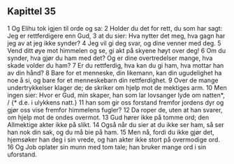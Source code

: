## Kapittel 35

1 Og Elihu tok igjen til orde og sa:
2 Holder du det for rett, du som har sagt: Jeg er rettferdigere enn Gud,
3 at du sier: Hva nytter det meg, hva gagn har jeg av at jeg ikke synder?
4 Jeg vil gi deg svar, og dine venner med deg.
5 Vend ditt øye mot himmelen og se, gi akt på skyene høyt over deg!
6 Om du synder, hva gjør du ham med det? Og er dine overtredelser mange, hva skade volder du ham?
7 Er du rettferdig, hva kan du gi ham, hva mottar han av din hånd?
8 Bare for et menneske, din likemann, kan din ugudelighet ha noe å si, og bare for et menneskebarn din rettferdighet.
9 Over de mange undertrykkelser klager de; de skriker om hjelp mot de mektiges arm.
10 Men ingen sier: Hvor er Gud, min skaper, han som lar lovsanger lyde om natten*, / {* d.e. i ulykkens natt.}
11 han som gir oss forstand fremfor jordens dyr og gjør oss vise fremfor himmelens fugler?
12 Da roper de, uten at han svarer, om hjelp mot de ondes overmot.
13 Gud hører ikke på tomme ord; den Allmektige akter ikke på slikt.
14 Også når du sier at du ikke ser ham, så ser han nok din sak, og du må bie på ham.
15 Men nå, fordi du ikke gjør det, hjemsøker han deg i sin vrede, og han akter ikke stort på overmodige ord.
16 Og Job oplater sin munn med tom tale; han bruker mange ord i sin uforstand.
